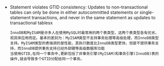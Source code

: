 - Statement violates GTID consistency: Updates to non-transactional tables can only be done in either autocommitted statements or single-statement transactions, and never in the same statement as updates to transactional tablesx

	```
	InnoDB和MyISAM是许多人在使用MySQL时最常用的两个表类型，这两个表类型各有优劣，视具体应用而定。基本的差别为：MyISAM类型不支持事务处理等高级处理，而InnoDB类型支持。MyISAM类型的表强调的是性能，其执行数度比InnoDB类型更快，但是不提供事务支持，而InnoDB提供事务支持已经外部键等高级数据库功能
	当使用GTID,在同一个事务中,更新包括了非事务引擎(MyISAM)和事务引擎(InnoDB)表的操作,就会导致多个GTID分配给同一个事务。
	```

	

